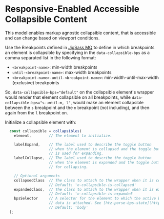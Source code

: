 # Responsive-Enabled Accessible Collapsible Content

This model enables markup agnostic collapsible content, that is accessible 
and can change based on viewport conditions.

Use the Breakpoints defined in [JigSass MQ](https://github.com/txhawks/jigsass-tools-mq/)
to define in which breakpoints an element is collapsible by specifying in the 
`data-collapsible-bps` as a comma separated list in the following format:
  - `<breakpoint-name>`: min-width breakpoints
  - `until-<breakpoint-name>`: max-width breakpoints
  - `<breakpoint-name>-until-<breakpoint-name>`: min-width-until-max-width (exclusive) breakpoints

So, `data-collapsible-bps="default"` on the collapsible element's wrapper would render that 
element collapsible on all breakpoints, while `data-collapsible-bps="s-until-m, l"`, would make 
an element collapsible between the `s` breakpoint and the `m` breakpoint (not including), and then 
again from the `l` breakpoint on.

Initialize a collapsible element with:
```js
  const collapsible = collapsibles(
    element,        // The element to initialize.

    labelExpand,    // The label used to describe the toggle button
                    // when the element is collapsed and the toggle button 
                    // is used for expanding.
    labelCollapse,  // The label used to describe the toggle button
                    // when the element is expanded and the toggle button is used 
                    // for collapsing.

    // Optional arguments
    collapsedClass  // The class to attach to the wrapper when it is collapsed.
                    // Default: 'o-collapsible-is-collapsed'
    expandedClass,  // The class to attach to the wrapper when it is expanded.
                    // Default: 'o-collapsible-is-expanded'
    bpsSelector     // A selector for the element to which the active breakpoint 
                    // data is attached. See [htz-parse-bps-state](https://github.com/haaretz/htz-parse-bps-state)
                    // Default: 'body'
  );
```
